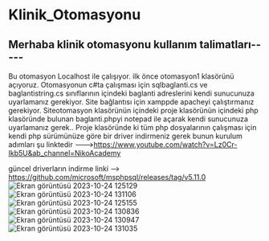 # Klinik_Otomasyonu
Merhaba klinik otomasyonu kullanım talimatları-----
-----------------------------------------------------
Bu otomasyon Localhost ile çalışıyor.
ilk önce otomasyon1 klasörünü açıyoruz.
Otomasyonun c#ta çalışması için sqlbaglanti.cs   ve baglantistring.cs sınıflarının içindeki baglanti adreslerini kendi sunucunuza uyarlamanız gerekiyor.
Site bağlantısı için xamppde apacheyi  çalıştırmanız gerekiyor.
Siteotomasyon klasörünün içindeki proje klasörünün içindeki php klasöründe bulunan
 baglanti.phpyi notepad ile açarak kendi sunucunuza uyarlamanız gerek..
Proje klasöründe ki tüm php dosyalarının çalışması için kendi php sürümünüze göre bir driver indirmeniz gerek bunun kurulum adımları şu linktedir --->https://www.youtube.com/watch?v=Lz0Cr-Ikb5U&ab_channel=NikoAcademy

güncel driverların indirme linki --> https://github.com/microsoft/msphpsql/releases/tag/v5.11.0 
![Ekran görüntüsü 2023-10-24 125129](https://github.com/emirhanakgun/Klinik_Otomasyonu/assets/135712181/ac0069ae-43ea-485b-ab18-14c9fc9d9cfc)
![Ekran görüntüsü 2023-10-24 131106](https://github.com/emirhanakgun/Klinik_Otomasyonu/assets/135712181/181e8fcf-946c-428a-8907-8c462dc30370)
![Ekran görüntüsü 2023-10-24 125155](https://github.com/emirhanakgun/Klinik_Otomasyonu/assets/135712181/a00e5a3b-9d9d-42fd-8598-a87240c99d53)
![Ekran görüntüsü 2023-10-24 130836](https://github.com/emirhanakgun/Klinik_Otomasyonu/assets/135712181/1f078fc6-9b91-4723-89c1-0edaaef17b3b)
![Ekran görüntüsü 2023-10-24 130947](https://github.com/emirhanakgun/Klinik_Otomasyonu/assets/135712181/a2552aa7-e621-4997-bda8-eeafc8af8957)
![Ekran görüntüsü 2023-10-24 131035](https://github.com/emirhanakgun/Klinik_Otomasyonu/assets/135712181/459e2ddd-81f2-4bce-ae60-281ad115e8ab)

